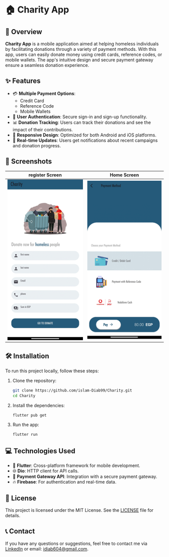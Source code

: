 # 🏠 Charity App


## 📖 Overview

**Charity App** is a mobile application aimed at helping homeless individuals by facilitating donations through a variety of payment methods. With this app, users can easily donate money using credit cards, reference codes, or mobile wallets. The app's intuitive design and secure payment gateway ensure a seamless donation experience.

## ✨ Features

- 💳 **Multiple Payment Options**: 
  - Credit Card
  - Reference Code
  - Mobile Wallets
- 🔐 **User Authentication**: Secure sign-in and sign-up functionality.
- 📊 **Donation Tracking**: Users can track their donations and see the impact of their contributions.
- 📱 **Responsive Design**: Optimized for both Android and iOS platforms.
- 🔔 **Real-time Updates**: Users get notifications about recent campaigns and donation progress.

## 📸 Screenshots


| register Screen | Home Screen|
|---------|---------|
| ![Image 1](https://github.com/islam-Diab99/Charity/blob/main/register%20image.jpg) | ![Image 2](https://github.com/islam-Diab99/Charity/blob/main/home%20image.jpg) |

## 🛠️ Installation

To run this project locally, follow these steps:

1. Clone the repository:
   ```bash
   git clone https://github.com/islam-Diab99/Charity.git
   cd Charity
   ```

2. Install the dependencies:
   ```bash
   flutter pub get
   ```

3. Run the app:
   ```bash
   flutter run
   ```

## 💻 Technologies Used

- 🚀 **Flutter**: Cross-platform framework for mobile development.
- 🌐 **Dio**: HTTP client for API calls.
- 🏦 **Payment Gateway API**: Integration with a secure payment gateway.
- 🔥 **Firebase**: For authentication and real-time data.

## 📄 License

This project is licensed under the MIT License. See the [LICENSE](link-to-license-file) file for details.

## 📞 Contact

If you have any questions or suggestions, feel free to contact me via [LinkedIn](https://www.linkedin.com/in/islamdiab0/) or email: idiab604@gmail.com.

